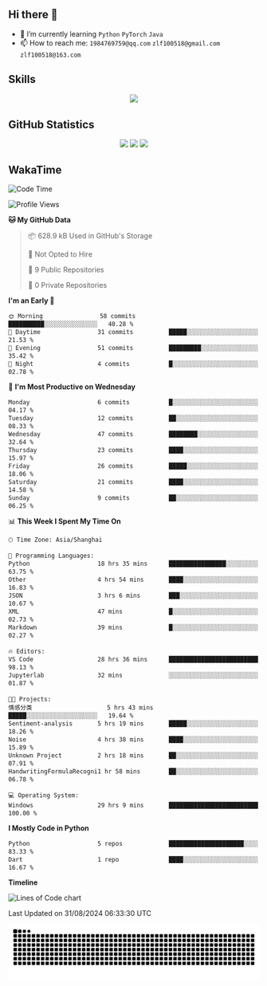 ## Hi there 👋

- 🌱 I’m currently learning `Python` `PyTorch` `Java`
- 📫 How to reach me: `1984769759@qq.com` `zlf100518@gmail.com` `zlf100518@163.com`

## Skills
<div align="center"> <img src="https://skillicons.dev/icons?i=python,linux,git,github,html,css,js" /> </div>

## GitHub Statistics

<div align="center">
  <img src="https://github-readme-stats.vercel.app/api?username=mrcchenfeng&show_icons=true&theme=tokyonight" />
  <img src="https://github-readme-stats.vercel.app/api/top-langs/?username=mrcchenfeng&show_icons=true&theme=tokyonight" />
  <img src="https://github-readme-activity-graph.vercel.app/graph?username=mrcchenfeng&theme=xcode" />
</div>

## WakaTime

<!--START_SECTION:waka-->
![Code Time](http://img.shields.io/badge/Code%20Time-69%20hrs%2033%20mins-blue)

![Profile Views](http://img.shields.io/badge/Profile%20Views-2-blue)

**🐱 My GitHub Data** 

> 📦 628.9 kB Used in GitHub's Storage 
 > 
> 🚫 Not Opted to Hire
 > 
> 📜 9 Public Repositories 
 > 
> 🔑 0 Private Repositories 
 > 
**I'm an Early 🐤** 

```text
🌞 Morning                58 commits          ██████████░░░░░░░░░░░░░░░   40.28 % 
🌆 Daytime                31 commits          █████░░░░░░░░░░░░░░░░░░░░   21.53 % 
🌃 Evening                51 commits          █████████░░░░░░░░░░░░░░░░   35.42 % 
🌙 Night                  4 commits           █░░░░░░░░░░░░░░░░░░░░░░░░   02.78 % 
```
📅 **I'm Most Productive on Wednesday** 

```text
Monday                   6 commits           █░░░░░░░░░░░░░░░░░░░░░░░░   04.17 % 
Tuesday                  12 commits          ██░░░░░░░░░░░░░░░░░░░░░░░   08.33 % 
Wednesday                47 commits          ████████░░░░░░░░░░░░░░░░░   32.64 % 
Thursday                 23 commits          ████░░░░░░░░░░░░░░░░░░░░░   15.97 % 
Friday                   26 commits          █████░░░░░░░░░░░░░░░░░░░░   18.06 % 
Saturday                 21 commits          ████░░░░░░░░░░░░░░░░░░░░░   14.58 % 
Sunday                   9 commits           ██░░░░░░░░░░░░░░░░░░░░░░░   06.25 % 
```


📊 **This Week I Spent My Time On** 

```text
🕑︎ Time Zone: Asia/Shanghai

💬 Programming Languages: 
Python                   18 hrs 35 mins      ████████████████░░░░░░░░░   63.75 % 
Other                    4 hrs 54 mins       ████░░░░░░░░░░░░░░░░░░░░░   16.83 % 
JSON                     3 hrs 6 mins        ███░░░░░░░░░░░░░░░░░░░░░░   10.67 % 
XML                      47 mins             █░░░░░░░░░░░░░░░░░░░░░░░░   02.73 % 
Markdown                 39 mins             █░░░░░░░░░░░░░░░░░░░░░░░░   02.27 % 

🔥 Editors: 
VS Code                  28 hrs 36 mins      █████████████████████████   98.13 % 
Jupyterlab               32 mins             ░░░░░░░░░░░░░░░░░░░░░░░░░   01.87 % 

🐱‍💻 Projects: 
情感分类                     5 hrs 43 mins       █████░░░░░░░░░░░░░░░░░░░░   19.64 % 
Sentiment-analysis       5 hrs 19 mins       █████░░░░░░░░░░░░░░░░░░░░   18.26 % 
Noise                    4 hrs 38 mins       ████░░░░░░░░░░░░░░░░░░░░░   15.89 % 
Unknown Project          2 hrs 18 mins       ██░░░░░░░░░░░░░░░░░░░░░░░   07.91 % 
HandwritingFormulaRecogni1 hr 58 mins        ██░░░░░░░░░░░░░░░░░░░░░░░   06.78 % 

💻 Operating System: 
Windows                  29 hrs 9 mins       █████████████████████████   100.00 % 
```

**I Mostly Code in Python** 

```text
Python                   5 repos             █████████████████████░░░░   83.33 % 
Dart                     1 repo              ████░░░░░░░░░░░░░░░░░░░░░   16.67 % 
```



**Timeline**

![Lines of Code chart](https://raw.githubusercontent.com/mrcchenfeng/mrcchenfeng/main/assets/bar_graph.png)


 Last Updated on 31/08/2024 06:33:30 UTC
<!--END_SECTION:waka-->

<div align="center"><img src="./assets/github-snake-dark.svg" /></div>
